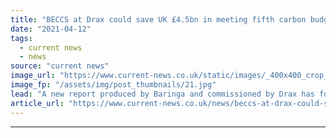 ```yaml
---
title: "BECCS at Drax could save UK £4.5bn in meeting fifth carbon budget says report"
date: "2021-04-12"
tags: 
  - current news
  - news
source: "current news"
image_url: "https://www.current-news.co.uk/static/images/_400x400_crop_center-center/drax-power-station-image-drax.jpg"
image_fp: "/assets/img/post_thumbnails/21.jpg"
lead: "​A new report produced by Baringa and commissioned by Drax has found bioenergy with carbon capture and storage (BECCS) could save the UK over £4.5 billion."
article_url: "https://www.current-news.co.uk/news/beccs-at-drax-could-save-uk-4-5bn-in-meeting-fifth-carbon-budget?utm_source=rss-feeds&utm_medium=rss&utm_campaign=rss"
---
```


---
